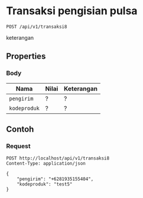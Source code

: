 # Transaksi pengisian pulsa
```http
POST /api/v1/transaksi8
```
keterangan
## Properties
### Body
Nama  | Nilai | Keterangan
--- | --- | ---
<code>pengirim</code> | ? | ?
<code>kodeproduk</code> | ? | ?

## Contoh

### Request
```http
POST http://localhost/api/v1/transaksi8
Content-Type: application/json

{
    "pengirim": "+6281935155404",
    "kodeproduk": "test5"
}
```
